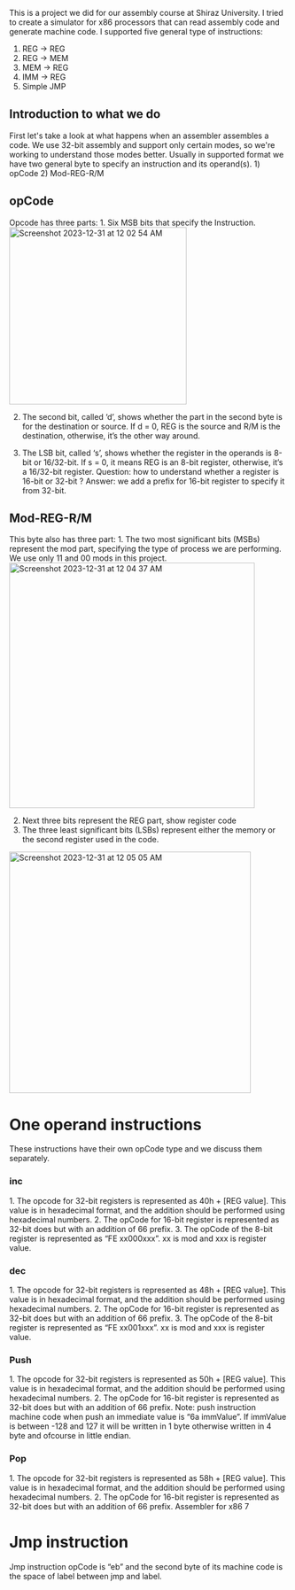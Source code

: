 This is a project we did for our assembly course at Shiraz University.
I tried to create a simulator for x86 processors that can read assembly code and generate machine code.
I supported five general type of instructions:
1. REG → REG
2. REG → MEM
3. MEM → REG
4. IMM → REG
5. Simple JMP

<h2>Introduction to what we do</h2>
First let's take a look at what happens when an assembler assembles a code. We use 32-bit assembly and support only certain modes, so we're working to understand those modes better.
Usually in supported format we have two general byte to specify an instruction and its operand(s).
1) opCode 2) Mod-REG-R/M
<h2>opCode</h2>
Opcode has three parts:
1. Six MSB bits that specify the Instruction.

<img width="320" alt="Screenshot 2023-12-31 at 12 02 54 AM" src="https://github.com/SinaHkz/x8086-Assembler/assets/118515310/0829df62-07cd-43ba-a172-3e83d397b75c">

   
2. The second bit, called ‘d’, shows whether the part in the second byte is for the destination or source.
If d = 0, REG is the source and R/M is the destination, otherwise, it’s the other way around.

4. The LSB bit, called ‘s’, shows whether the register in the operands is 8-bit or 16/32-bit. If s = 0, it means REG is an 8-bit register, otherwise, it’s a 16/32-bit register.
Question: how to understand whether a register is 16-bit or 32-bit ?
Answer: we add a prefix for 16-bit register to specify it from 32-bit.

<h2>Mod-REG-R/M</h2>
This byte also has three part:
1. The two most significant bits (MSBs) represent the mod part, specifying the type of
process we are performing. We use only 11 and 00 mods in this project.


<img width="443" alt="Screenshot 2023-12-31 at 12 04 37 AM" src="https://github.com/SinaHkz/x8086-Assembler/assets/118515310/f4bac2c3-0748-4ff8-8c1e-02fa54a2cec6">


2. Next three bits represent the REG part, show register code
3. The three least significant bits (LSBs) represent either the memory or the second register
used in the code.


<img width="436" alt="Screenshot 2023-12-31 at 12 05 05 AM" src="https://github.com/SinaHkz/x8086-Assembler/assets/118515310/8ca1b608-4866-422c-89ff-c1456c4c98ef">

<h1>One operand instructions</h1>
These instructions have their own opCode type and we discuss them separately.
<h3>inc</h3>
1. The opcode for 32-bit registers is represented as 40h + [REG value]. This value is in hexadecimal format, and the addition should be performed using hexadecimal numbers.
2. The opCode for 16-bit register is represented as 32-bit does but with an addition of 66 prefix.
3. The opCode of the 8-bit register is represented as “FE xx000xxx”. xx is mod and xxx is register value.

<h3>dec</h3>
1. The opcode for 32-bit registers is represented as 48h + [REG value]. This value is in hexadecimal format, and the addition should be performed using hexadecimal numbers.
2. The opCode for 16-bit register is represented as 32-bit does but with an addition of 66 prefix.
3. The opCode of the 8-bit register is represented as “FE xx001xxx”. xx is mod and xxx is register value.
<h3>Push</h3>
1. The opcode for 32-bit registers is represented as 50h + [REG value]. This value is in hexadecimal format, and the addition should be performed using hexadecimal numbers.
2. The opCode for 16-bit register is represented as 32-bit does but with an addition of 66 prefix.
Note: push instruction machine code when push an immediate value is “6a immValue”. If immValue is between -128 and 127 it will be written in 1 byte otherwise written in 4 byte and ofcourse in little endian.
<h3>Pop</h3>
1. The opcode for 32-bit registers is represented as 58h + [REG value]. This value is in hexadecimal format, and the addition should be performed using hexadecimal numbers.
2. The opCode for 16-bit register is represented as 32-bit does but with an addition of 66 prefix.
Assembler for x86 7
<h1>Jmp instruction</h1>
Jmp instruction opCode is “eb” and the second byte of its machine code is the space of label between jmp and label.



